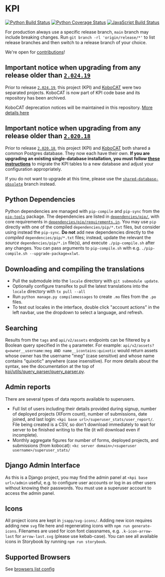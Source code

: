 # KPI

[![Python Build Status](https://github.com/kobotoolbox/kpi/workflows/pytest/badge.svg?branch=main)](https://github.com/kobotoolbox/kpi/actions?query=workflow%3Apytest+branch%3Amain)
[![Python Coverage Status](https://coveralls.io/repos/github/kobotoolbox/kpi/badge.svg?branch=main)](https://coveralls.io/github/kobotoolbox/kpi?branch=main)
[![JavaScript Build Status](https://github.com/kobotoolbox/kpi/workflows/npm-test/badge.svg?branch=main)](https://github.com/kobotoolbox/kpi/actions?query=workflow%3Anpm-test+branch%3Amain)

For production always use a specific release branch, `main` branch may include breaking changes. Run `git branch -rl 'origin/release/*'` to list release branches and then switch to a release branch of your choice.

We're open for [contributions](./CONTRIBUTING.md)!

## Important notice when upgrading from any release older than [`2.024.19`](https://github.com/kobotoolbox/kpi/releases/tag/2.024.19)

Prior to release [`2.024.19`](https://github.com/kobotoolbox/kpi/releases/tag/2.024.19), this project (KPI) and [KoboCAT](https://github.com/kobotoolbox/kobocat) were two separated projects.
KoboCAT is now part of KPI code base and its repository has been archived.

KoboCAT deprecation notices will be maintained in this repository.
[More details here](./kobo/apps/openrosa/README.md)

## Important notice when upgrading from any release older than [`2.020.18`](https://github.com/kobotoolbox/kpi/releases/tag/2.020.18)

Prior to release [`2.020.18`](https://github.com/kobotoolbox/kpi/releases/tag/2.020.18), this project (KPI) and [KoboCAT](https://github.com/kobotoolbox/kobocat) both shared a common Postgres database. They now each have their own. **If you are upgrading an existing single-database installation, you must follow [these instructions](https://community.kobotoolbox.org/t/upgrading-to-separate-databases-for-kpi-and-kobocat/7202)** to migrate the KPI tables to a new database and adjust your configuration appropriately.

If you do not want to upgrade at this time, please use the [`shared-database-obsolete`](https://github.com/kobotoolbox/kpi/tree/shared-database-obsolete) branch instead.

## Python Dependencies

Python dependencies are managed with `pip-compile` and `pip-sync` from the [`pip-tools`](https://github.com/jazzband/pip-tools/) package. The dependencies are listed in [`dependencies/pip/`](./dependencies/pip/), with core requirements in [`dependencies/pip/requirements.in`](./dependencies/pip/requirements.in). You may use `pip` directly with one of the compiled `dependencies/pip/*.txt` files, but consider using instead the `pip-sync`. **Do not** add new dependencies directly to the *compiled* `dependencies/pip/*.txt` files; instead, update the relevant the *source* `dependencies/pip/*.in` file(s), and execute `./pip-compile.sh` after any changes. You can pass arguments to `pip-compile.sh` with e.g. `./pip-compile.sh --upgrade-package=xlwt`.

## Downloading and compiling the translations

* Pull the submodule into the `locale` directory with `git submodule update`.
* Optionally configure transifex to pull the latest translations into the `locale` directory with `tx pull --all`
* Run `python manage.py compilemessages` to create `.mo` files from the `.po` files.
* To test out locales in the interface, double click "account actions" in the left navbar, use the dropdown to select a language, and refresh.

## Searching

Results from the `tags` and `api/v2/assets` endpoints can be filtered by a
Boolean query specified in the `q` parameter. For example:
`api/v2/assets?q=owner__username:meg AND name__icontains:quixotic` would return
assets whose owner has the username "meg" (case sensitive) and whose name
contains "quixotic" anywhere (case insensitive). For more details about the
syntax, see the documentation at the top of
[kpi/utils/query_parser/query_parser.py](./kpi/utils/query_parser/query_parser.py).

## Admin reports

There are several types of data reports available to superusers.
* Full list of users including their details provided during signup, number of deployed projects (XForm count), number of submissions, date joined, and last login: `<kpi base url>/superuser_stats/user_report/`. File being created is a CSV, so don't download immediately to wait for server to be finished writing to the file (it will download even if incomplete).
* Monthly aggregate figures for number of forms, deployed projects, and submissions (from kobocat): `<kc server domain>/<superuser username>/superuser_stats/`

## Django Admin Interface

As this is a Django project, you may find the admin panel at `<kpi base url>/admin` useful, e.g. to configure user accounts or log in as other users without knowing their passwords. You must use a superuser account to access the admin panel.

## Icons

All project icons are kept in `jsapp/svg-icons/`. Adding new icon requires adding new `svg` file here and regenerating icons with `npm run generate-icons`. Filenames are used for icon font classnames, e.g. `.k-icon-arrow-last` for `arrow-last.svg` (please use kebab-case). You can see all available icons in Storybook by running `npm run storybook`.

## Supported Browsers

See [browsers list config](./.browserslistrc)
